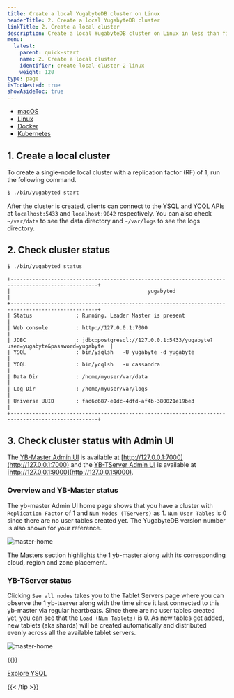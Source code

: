 ```yaml
---
title: Create a local YugabyteDB cluster on Linux
headerTitle: 2. Create a local YugabyteDB cluster
linkTitle: 2. Create a local cluster
description: Create a local YugabyteDB cluster on Linux in less than five minutes.
menu:
  latest:
    parent: quick-start
    name: 2. Create a local cluster
    identifier: create-local-cluster-2-linux
    weight: 120
type: page
isTocNested: true
showAsideToc: true
---
```


<ul class="nav nav-tabs-alt nav-tabs-yb">

  <li >
    <a href="../macos/" class="nav-link ">
      <i class="fab fa-apple" aria-hidden="true"></i>
      macOS
    </a>
  </li>

  <li >
    <a href="../linux/" class="nav-link active">
      <i class="fab fa-linux" aria-hidden="true"></i>
      Linux
    </a>
  </li>

  <li >
    <a href="../docker/" class="nav-link">
      <i class="fab fa-docker" aria-hidden="true"></i>
      Docker
    </a>
  </li>

  <li >
    <a href="../kubernetes/" class="nav-link">
      <i class="fas fa-cubes" aria-hidden="true"></i>
      Kubernetes
    </a>
  </li>

</ul>

## 1. Create a local cluster

To create a single-node local cluster with a replication factor (RF) of 1, run the following command.

```sh
$ ./bin/yugabyted start
```

After the cluster is created, clients can connect to the YSQL and YCQL APIs at `localhost:5433` and `localhost:9042` respectively. You can also check `~/var/data` to see the data directory and `~/var/logs` to see the logs directory.

## 2. Check cluster status

```sh
$ ./bin/yugabyted status
```

```output
+--------------------------------------------------------------------------------------------------+
|                                            yugabyted                                             |
+--------------------------------------------------------------------------------------------------+
| Status              : Running. Leader Master is present                                          |
| Web console         : http://127.0.0.1:7000                                                      |
| JDBC                : jdbc:postgresql://127.0.0.1:5433/yugabyte?user=yugabyte&password=yugabyte  |
| YSQL                : bin/ysqlsh   -U yugabyte -d yugabyte                                       |
| YCQL                : bin/ycqlsh   -u cassandra                                                  |
| Data Dir            : /home/myuser/var/data                                                      |
| Log Dir             : /home/myuser/var/logs                                                      |
| Universe UUID       : fad6c687-e1dc-4dfd-af4b-380021e19be3                                       |
+--------------------------------------------------------------------------------------------------+
```

## 3. Check cluster status with Admin UI

The [YB-Master Admin UI](../../../reference/configuration/yb-master/#admin-ui) is available at [http://127.0.0.1:7000](http://127.0.0.1:7000) and the [YB-TServer Admin UI](../../../reference/configuration/yb-tserver/#admin-ui) is available at [http://127.0.0.1:9000](http://127.0.0.1:9000). 

### Overview and YB-Master status

The yb-master Admin UI home page shows that you have a cluster with `Replication Factor` of 1 and `Num Nodes (TServers)` as 1. `Num User Tables` is 0 since there are no user tables created yet. The YugabyteDB version number is also shown for your reference.

![master-home](/images/admin/master-home-binary-rf1.png)

The Masters section highlights the 1 yb-master along with its corresponding cloud, region and zone placement.

### YB-TServer status

Clicking `See all nodes` takes you to the Tablet Servers page where you can observe the 1 yb-tserver along with the time since it last connected to this yb-master via regular heartbeats. Since there are no user tables created yet, you can see that the `Load (Num Tablets)` is 0. As new tables get added, new tablets (aka shards) will be created automatically and distributed evenly across all the available tablet servers.

![master-home](/images/admin/master-tservers-list-binary-rf1.png)

{{<tip title="Next step" >}}

[Explore YSQL](../../explore-ysql/)

{{< /tip >}}

